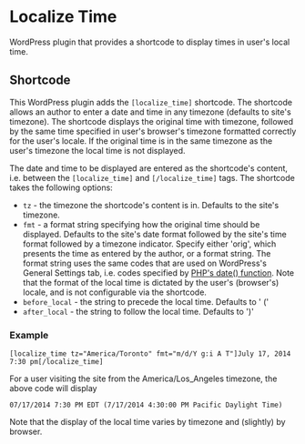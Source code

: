 Localize Time
=============

WordPress plugin that provides a shortcode to display times in user's local time.

## Shortcode

This WordPress plugin adds the `[localize_time]` shortcode. The shortcode allows an author
to enter a date and time in any timezone (defaults to site's timezone). The shortcode displays
the original time with timezone, followed by the same time specified in user's browser's
timezone formatted correctly for the user's locale. If the original time is in the same
timezone as the user's timezone the local time is not displayed.

The date and time to be displayed are entered as the shortcode's content, i.e. between the
`[localize_time]` and `[/localize_time]` tags. The shortcode takes the following options:

+ `tz` - the timezone the shortcode's content is in. Defaults to the site's timezone.
+ `fmt` - a format string specifying how the original time should be displayed.
  Defaults to the site's date format followed by the site's time format followed by a
  timezone indicator. Specify either 'orig', which presents the time as entered by the
  author, or a format string. The format string uses the same codes that are used on
  WordPress's General Settings tab, i.e. codes specified by
  [PHP's date() function](http://php.net/manual/en/function.date.php).
  Note that the format of the local time is dictated by the user's (browser's) locale,
  and is not configurable via the shortcode.
+ `before_local` - the string to precede the local time. Defaults to ' ('
+ `after_local`  - the string to follow  the local time. Defaults to ')'

### Example

```
[localize_time tz="America/Toronto" fmt="m/d/Y g:i A T"]July 17, 2014 7:30 pm[/localize_time]
```

For a user visiting the site from the America/Los_Angeles timezone, the above code will display

```
07/17/2014 7:30 PM EDT (7/17/2014 4:30:00 PM Pacific Daylight Time)
```

Note that the display of the local time varies by timezone and (slightly) by browser.